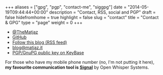 +++
aliases      = ["gpg", "pgp", "contact-me", "siggpg"]
date         = "2014-05-19T09:44:44+00:00"
description  = "Contact, RSS, social and PGP"
draft        = false
hidefromhome = true
highlight    = false
slug         = "contact"
title        = "Contact & GPG"
type         = "page"
weight       = 0
+++

- [@TheMatjaz](https://twitter.com/TheMatjaz)
- [GitHub](https://github.com/TheMatjaz)
- [Follow this blog (RSS feed)](/index.xml)
- [blog@matjaz.it](mailto:blog@matjaz.it)
- [PGP/GnuPG public key on KeyBase](https://keybase.io/TheMatjaz)

For those who have my mobile phone number (no, I'm not putting it here), **my
favourite communication tool is [Signal](https://whispersystems.org/)** by
Open Whisper Systems.
